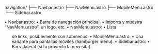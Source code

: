 navigation/
├── Navbar.astro
├── NavMenu.astro
├── MobileMenu.astro
└── Sidebar.astro

•	Navbar.astro:
	•	Barra de navegación principal.
	•	Importa y muestra “NavMenu.astro”, un logo, etc.
•	NavMenu.astro:
	•	Lista <ul> de links, posiblemente con submenús.
•	MobileMenu.astro:
	•	Una variante para pantallas móviles (hamburger menu).
•	Sidebar.astro:
	•	Barra lateral (si tu proyecto la necesita).